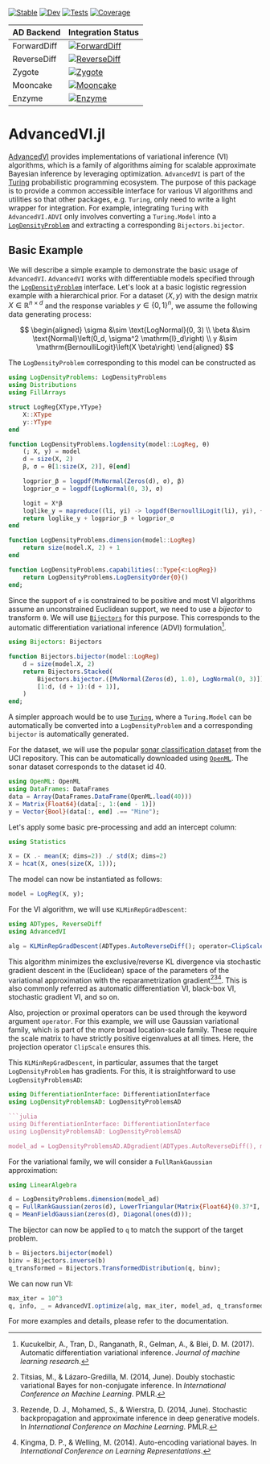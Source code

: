 [![Stable](https://img.shields.io/badge/docs-stable-blue.svg)](https://turinglang.org/AdvancedVI.jl/stable/)
[![Dev](https://img.shields.io/badge/docs-dev-blue.svg)](https://turinglang.org/AdvancedVI.jl/dev/)
[![Tests](https://github.com/TuringLang/AdvancedVI.jl/actions/workflows/Tests.yml/badge.svg?branch=main)](https://github.com/TuringLang/AdvancedVI.jl/actions/workflows/Tests.yml/badge.svg?branch=main)
[![Coverage](https://codecov.io/gh/TuringLang/AdvancedVI.jl/branch/main/graph/badge.svg)](https://codecov.io/gh/TuringLang/AdvancedVI.jl)

| AD Backend    | Integration Status |
| ------------- | ------------- |
| ForwardDiff   | [![ForwardDiff](https://github.com/TuringLang/AdvancedVI.jl/actions/workflows/ForwardDiff.yml/badge.svg?branch=main)](https://github.com/TuringLang/AdvancedVI.jl/actions/workflows/ForwardDiff.yml?query=branch%3Amain) |
| ReverseDiff   | [![ReverseDiff](https://github.com/TuringLang/AdvancedVI.jl/actions/workflows/ReverseDiff.yml/badge.svg?branch=main)](https://github.com/TuringLang/AdvancedVI.jl/actions/workflows/ReverseDiff.yml?query=branch%3Amain) |
| Zygote        | [![Zygote](https://github.com/TuringLang/AdvancedVI.jl/actions/workflows/Zygote.yml/badge.svg?branch=main)](https://github.com/TuringLang/AdvancedVI.jl/actions/workflows/Zygote.yml?query=branch%3Amain) |
| Mooncake      | [![Mooncake](https://github.com/TuringLang/AdvancedVI.jl/actions/workflows/Mooncake.yml/badge.svg?branch=main)](https://github.com/TuringLang/AdvancedVI.jl/actions/workflows/Mooncake.yml?query=branch%3Amain) |
| Enzyme        | [![Enzyme](https://github.com/TuringLang/AdvancedVI.jl/actions/workflows/Enzyme.yml/badge.svg?branch=main)](https://github.com/TuringLang/AdvancedVI.jl/actions/workflows/Enzyme.yml?query=branch%3Amain) |

# AdvancedVI.jl

[AdvancedVI](https://github.com/TuringLang/AdvancedVI.jl) provides implementations of variational inference (VI) algorithms, which is a family of algorithms aiming for scalable approximate Bayesian inference by leveraging optimization.
`AdvancedVI` is part of the [Turing](https://turinglang.org/stable/) probabilistic programming ecosystem.
The purpose of this package is to provide a common accessible interface for various VI algorithms and utilities so that other packages, e.g. `Turing`, only need to write a light wrapper for integration.
For example, integrating `Turing` with `AdvancedVI.ADVI` only involves converting a `Turing.Model` into a [`LogDensityProblem`](https://github.com/tpapp/LogDensityProblems.jl) and extracting a corresponding `Bijectors.bijector`.

## Basic Example

We will describe a simple example to demonstrate the basic usage of `AdvancedVI`.
`AdvancedVI` works with differentiable models specified through the [`LogDensityProblem`](https://github.com/tpapp/LogDensityProblems.jl) interface.
Let's look at a basic logistic regression example with a hierarchical prior.
For a dataset $(X, y)$ with the design matrix $X \in \mathbb{R}^{n \times d}$ and the response variables $y \in \{0, 1\}^n$, we assume the following data generating process:

$$
\begin{aligned}
\sigma &\sim \text{LogNormal}(0, 3) \\
\beta &\sim \text{Normal}\left(0_d, \sigma^2 \mathrm{I}_d\right) \\
y &\sim \mathrm{BernoulliLogit}\left(X \beta\right)
\end{aligned}
$$

The `LogDensityProblem` corresponding to this model can be constructed as

```julia
using LogDensityProblems: LogDensityProblems
using Distributions
using FillArrays

struct LogReg{XType,YType}
    X::XType
    y::YType
end

function LogDensityProblems.logdensity(model::LogReg, θ)
    (; X, y) = model
    d = size(X, 2)
    β, σ = θ[1:size(X, 2)], θ[end]

    logprior_β = logpdf(MvNormal(Zeros(d), σ), β)
    logprior_σ = logpdf(LogNormal(0, 3), σ)

    logit = X*β
    loglike_y = mapreduce((li, yi) -> logpdf(BernoulliLogit(li), yi), +, logit, y)
    return loglike_y + logprior_β + logprior_σ
end

function LogDensityProblems.dimension(model::LogReg)
    return size(model.X, 2) + 1
end

function LogDensityProblems.capabilities(::Type{<:LogReg})
    return LogDensityProblems.LogDensityOrder{0}()
end;
```

Since the support of `σ` is constrained to be positive and most VI algorithms assume an unconstrained Euclidean support, we need to use a *bijector* to transform `θ`.
We will use [`Bijectors`](https://github.com/TuringLang/Bijectors.jl) for this purpose.
This corresponds to the automatic differentiation variational inference (ADVI) formulation[^KTRGB2017].

```julia
using Bijectors: Bijectors

function Bijectors.bijector(model::LogReg)
    d = size(model.X, 2)
    return Bijectors.Stacked(
        Bijectors.bijector.([MvNormal(Zeros(d), 1.0), LogNormal(0, 3)]),
        [1:d, (d + 1):(d + 1)],
    )
end;
```

A simpler approach would be to use [`Turing`](https://github.com/TuringLang/Turing.jl), where a `Turing.Model` can be automatically be converted into a `LogDensityProblem` and a corresponding `bijector` is automatically generated.

For the dataset, we will use the popular [sonar classification dataset](https://archive.ics.uci.edu/dataset/151/connectionist+bench+sonar+mines+vs+rocks) from the UCI repository.
This can be automatically downloaded using [`OpenML`](https://github.com/JuliaAI/OpenML.jl).
The sonar dataset corresponds to the dataset id 40.

```julia
using OpenML: OpenML
using DataFrames: DataFrames
data = Array(DataFrames.DataFrame(OpenML.load(40)))
X = Matrix{Float64}(data[:, 1:(end - 1)])
y = Vector{Bool}(data[:, end] .== "Mine");
```

Let's apply some basic pre-processing and add an intercept column:

```julia
using Statistics

X = (X .- mean(X; dims=2)) ./ std(X; dims=2)
X = hcat(X, ones(size(X, 1)));
```

The model can now be instantiated as follows:

```julia
model = LogReg(X, y);
```

For the VI algorithm, we will use `KLMinRepGradDescent`:

```julia
using ADTypes, ReverseDiff
using AdvancedVI

alg = KLMinRepGradDescent(ADTypes.AutoReverseDiff(); operator=ClipScale())
```

This algorithm minimizes the exclusive/reverse KL divergence via stochastic gradient descent in the (Euclidean) space of the parameters of the variational approximation with the reparametrization gradient[^TL2014][^RMW2014][^KW2014].
This is also commonly referred as automatic differentiation VI, black-box VI, stochastic gradient VI, and so on.

Also, projection or proximal operators can be used through the keyword argument `operator`.
For this example, we will use Gaussian variational family, which is part of the more broad location-scale family.
These require the scale matrix to have strictly positive eigenvalues at all times.
Here, the projection operator `ClipScale` ensures this.

This `KLMinRepGradDescent`, in particular, assumes that the target `LogDensityProblem` has gradients.
For this, it is straightforward to use `LogDensityProblemsAD`:

```julia
using DifferentiationInterface: DifferentiationInterface
using LogDensityProblemsAD: LogDensityProblemsAD

```julia
using DifferentiationInterface: DifferentiationInterface
using LogDensityProblemsAD: LogDensityProblemsAD

model_ad = LogDensityProblemsAD.ADgradient(ADTypes.AutoReverseDiff(), model);
```

For the variational family, we will consider a `FullRankGaussian` approximation:

```julia
using LinearAlgebra

d = LogDensityProblems.dimension(model_ad)
q = FullRankGaussian(zeros(d), LowerTriangular(Matrix{Float64}(0.37*I, d, d)))
q = MeanFieldGaussian(zeros(d), Diagonal(ones(d)));
```

The bijector can now be applied to `q` to match the support of the target problem.

```julia
b = Bijectors.bijector(model)
binv = Bijectors.inverse(b)
q_transformed = Bijectors.TransformedDistribution(q, binv);
```

We can now run VI:

```julia
max_iter = 10^3
q, info, _ = AdvancedVI.optimize(alg, max_iter, model_ad, q_transformed;);
```

For more examples and details, please refer to the documentation.

[^TL2014]: Titsias, M., & Lázaro-Gredilla, M. (2014, June). Doubly stochastic variational Bayes for non-conjugate inference. In *International Conference on Machine Learning*. PMLR.
[^RMW2014]: Rezende, D. J., Mohamed, S., & Wierstra, D. (2014, June). Stochastic backpropagation and approximate inference in deep generative models. In *International Conference on Machine Learning*. PMLR.
[^KW2014]: Kingma, D. P., & Welling, M. (2014). Auto-encoding variational bayes. In *International Conference on Learning Representations*.
[^KTRGB2017]: Kucukelbir, A., Tran, D., Ranganath, R., Gelman, A., & Blei, D. M. (2017). Automatic differentiation variational inference. *Journal of machine learning research*.
